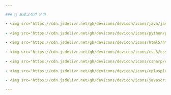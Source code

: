 ```yaml
---

### 🌟 프로그래밍 언어

- <img src="https://cdn.jsdelivr.net/gh/devicons/devicon/icons/java/java-original.svg" alt="Java" width="30" height="30"/> **Java**
  
- <img src="https://cdn.jsdelivr.net/gh/devicons/devicon/icons/python/python-original.svg" alt="Python" width="30" height="30"/> **Python**
  
- <img src="https://cdn.jsdelivr.net/gh/devicons/devicon/icons/html5/html5-original.svg" alt="HTML" width="30" height="30"/> **HTML**
  
- <img src="https://cdn.jsdelivr.net/gh/devicons/devicon/icons/css3/css3-original.svg" alt="CSS" width="30" height="30"/> **CSS**
  
- <img src="https://cdn.jsdelivr.net/gh/devicons/devicon/icons/csharp/csharp-original.svg" alt="C#" width="30" height="30"/> **C#**
  
- <img src="https://cdn.jsdelivr.net/gh/devicons/devicon/icons/cplusplus/cplusplus-original.svg" alt="C++" width="30" height="30"/> **C++**
  
- <img src="https://cdn.jsdelivr.net/gh/devicons/devicon/icons/javascript/javascript-original.svg" alt="JavaScript" width="30" height="30"/> **JavaScript**

---
```

